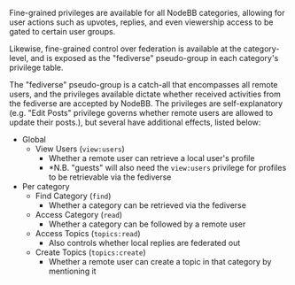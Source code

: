 Fine-grained privileges are available for all NodeBB categories, allowing for user actions such as upvotes, replies, and even viewership access to be gated to certain user groups.

Likewise, fine-grained control over federation is available at the category-level, and is exposed as the "fediverse" pseudo-group in each category's privilege table.

The "fediverse" pseudo-group is a catch-all that encompasses all remote users, and the privileges available dictate whether received activities from the fediverse are accepted by NodeBB. The privileges are self-explanatory (e.g. "Edit Posts" privilege governs whether remote users are allowed to update their posts.), but several have additional effects, listed below:

* Global
	* View Users (`view:users`)
		* Whether a remote user can retrieve a local user's profile
		* *N.B. "guests" will also need the `view:users` privilege for profiles to be retrievable via the fediverse
* Per category
	* Find Category (`find`)
		* Whether a category can be retrieved via the fediverse
	* Access Category (`read`)
		* Whether a category can be followed by a remote user
	* Access Topics (`topics:read`)
		* Also controls whether local replies are federated out
	* Create Topics (`topics:create`)
		* Whether a remote user can create a topic in that category by mentioning it
